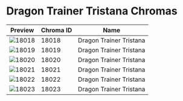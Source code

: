 # Dragon Trainer Tristana Chromas



| Preview | Chroma ID | Name |
|---------|-----------|------|
| ![18018](https://raw.communitydragon.org/latest/plugins/rcp-be-lol-game-data/global/default/v1/champion-chroma-images/18/18018.png) | 18018 | Dragon Trainer Tristana |
| ![18019](https://raw.communitydragon.org/latest/plugins/rcp-be-lol-game-data/global/default/v1/champion-chroma-images/18/18019.png) | 18019 | Dragon Trainer Tristana |
| ![18020](https://raw.communitydragon.org/latest/plugins/rcp-be-lol-game-data/global/default/v1/champion-chroma-images/18/18020.png) | 18020 | Dragon Trainer Tristana |
| ![18021](https://raw.communitydragon.org/latest/plugins/rcp-be-lol-game-data/global/default/v1/champion-chroma-images/18/18021.png) | 18021 | Dragon Trainer Tristana |
| ![18022](https://raw.communitydragon.org/latest/plugins/rcp-be-lol-game-data/global/default/v1/champion-chroma-images/18/18022.png) | 18022 | Dragon Trainer Tristana |
| ![18023](https://raw.communitydragon.org/latest/plugins/rcp-be-lol-game-data/global/default/v1/champion-chroma-images/18/18023.png) | 18023 | Dragon Trainer Tristana |
